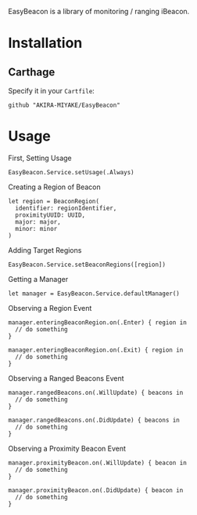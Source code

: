 EasyBeacon is a library of monitoring / ranging iBeacon.

# Installation
## Carthage
Specify it in your `Cartfile`:  

    github "AKIRA-MIYAKE/EasyBeacon"

# Usage

First, Setting Usage

    EasyBeacon.Service.setUsage(.Always)

Creating a Region of Beacon  

    let region = BeaconRegion(
      identifier: regionIdentifier,
      proximityUUID: UUID,
      major: major,
      minor: minor
    )

Adding Target Regions  

    EasyBeacon.Service.setBeaconRegions([region])

Getting a Manager  

    let manager = EasyBeacon.Service.defaultManager()

Observing a Region Event

    manager.enteringBeaconRegion.on(.Enter) { region in
      // do something
    }

    manager.enteringBeaconRegion.on(.Exit) { region in
      // do something
    }

Observing a Ranged Beacons Event

    manager.rangedBeacons.on(.WillUpdate) { beacons in
      // do something
    }
    
    manager.rangedBeacons.on(.DidUpdate) { beacons in
      // do something
    }

Observing a Proximity Beacon Event  

    manager.proximityBeacon.on(.WillUpdate) { beacon in
      // do something
    }

    manager.proximityBeacon.on(.DidUpdate) { beacon in
      // do something
    }
